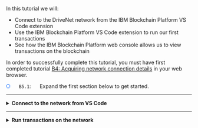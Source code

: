 In this tutorial we will:
* Connect to the DriveNet network from the IBM Blockchain Platform VS Code extension
* Use the IBM Blockchain Platform VS Code extension to run our first transactions
* See how the IBM Blockchain Platform web console allows us to view transactions on the blockchain

In order to successfully complete this tutorial, you must have first completed tutorial <a href='./b4.md'>B4: Acquiring network connection details</a> in your web browser.

<img src="./images/bullet.png"/> &nbsp;&nbsp;&nbsp;&nbsp; `B5.1`: &nbsp;&nbsp;&nbsp;&nbsp; Expand the first section below to get started.

---

<details>
<summary><b>Connect to the network from VS Code</b></summary>

In tutorial <a href='../basic-tutorials/a4.md'>A4: Invoking a smart contract from VS Code</a> we used the IBM Blockchain Platform VS Code extension to run transactions on a local network. We will now use the same approach to run transactions on the DriveNet network.

To do this we will use the connection profile we downloaded in the previous tutorial. Note that it is also possible for the IBM Blockchain Platform VS Code Extension to connect to an IBM Blockchain Platform instance by specifying to the web console URL.

<img src="./images/bullet.png"/> &nbsp;&nbsp;&nbsp;&nbsp; `B5.2`: &nbsp;&nbsp;&nbsp;&nbsp; Hover over the Fabric Gateways view of the IBM Blockchain Platform VS Code extension and click on the '+' icon that appears.

<img src="./images/b5.2.png" alt="Add Fabric Gateway"></img>

<img src="./images/bullet.png"/> &nbsp;&nbsp;&nbsp;&nbsp; `B5.3`: &nbsp;&nbsp;&nbsp;&nbsp; Select 'Create a gateway from a connection profile'.

<img src="./images/b5.3.png" alt="Create a gateway from a connection profile"></img>

<img src="./images/bullet.png"/> &nbsp;&nbsp;&nbsp;&nbsp; `B5.4`: &nbsp;&nbsp;&nbsp;&nbsp; Type `drivenet` and press enter.

<img src="./images/b5.4.png" alt="drivenet as the gateway name"></img>

<img src="./images/bullet.png"/> &nbsp;&nbsp;&nbsp;&nbsp; `B5.5`: &nbsp;&nbsp;&nbsp;&nbsp; Click 'Browse'.

<img src="./images/b5.5.png" alt="Browse to connection profile"></img>

<img src="./images/bullet.png"/> &nbsp;&nbsp;&nbsp;&nbsp; `B5.6`: &nbsp;&nbsp;&nbsp;&nbsp; Navigate to the 'CommunityMembers_profile.json' file you downloaded earlier, select it and click 'Select'.

<img src="./images/b5.6.png" alt="Select connection profile"></img>

The gateway will now appear in the Fabric Gateways view.

In order to connect to the gateway, we need to specify who we are going to connect as; we will use the identity in the wallet we created in the previous tutorial.

<img src="./images/bullet.png"/> &nbsp;&nbsp;&nbsp;&nbsp; `B5.7`: &nbsp;&nbsp;&nbsp;&nbsp; Click the 'drivenet' gateway in the Fabric Gateways view.

<img src="./images/b5.7.png" alt="Added Fabric Gateway"></img>

<img src="./images/bullet.png"/> &nbsp;&nbsp;&nbsp;&nbsp; `B5.8`: &nbsp;&nbsp;&nbsp;&nbsp; Click 'drivenet_wallet'.

<img src="./images/b5.8.png" alt="Select drivenet_wallet"></img>

The gateway will now be connected and we can browse the available transactions.

<img src="./images/bullet.png"/> &nbsp;&nbsp;&nbsp;&nbsp; `B5.9`: &nbsp;&nbsp;&nbsp;&nbsp; Expand 'Channels' -> 'drivenet' -> 'fabcar@1.0.x'.

The exact version number of the smart contract might be different.

<img src="./images/b5.9.png" alt="Select drivenet_wallet"></img>

If you are not familiar the fabcar smart contract, it's worthwhile <a href="https://github.com/hyperledger/fabric-samples/blob/master/chaincode/fabcar/typescript/src/fabcar.ts">reviewing it</a>. The DriveNet version of the smart contract has a few minor changes, but is conceptually the same; the world state consists of a set of key/value pairs that describe properties of car assets:
* Each **key** is of the form 'CAR*n*', where *n* is a integer from 0 to 9999, with no padding of leading zeroes.
* Each **value** is a JSON data structure that contains four unparsed strings that describe the make, model, color and owner of the car.

The DriveNet instance of the fabcar smart contract contains methods to manipulate the records in the world state. For our scenario, we're interested in the following transactions:

* **createCar**: Adds a new car record to the world state. Input takes the form *[\<id\>,\<make\>,\<model\>,\<color\>,\<owner\>]*; there is no output data structure.

    *Input*: `["CAR500","Arium","Thanos","purple","Felicity"]`<br>
    *Output*: none

* **queryCar**: Returns the details of a car record in the world state. Input takes the form *[\<id\>]*; output contains the car details:

    *Input*: `["CAR500"]`<br>
    *Output*: `{"color":"purple","docType":"car","make":"Arium","model":"Thanos","owner":"Felicity"}`

* **queryAllCars**: Returns the details of all car records in the world state that conform to the correct key specification (CAR*n*). Input takes no parameters; output is an array of car details.

    *Input*: none<br>
    *Output*: `[{"key":"CAR0","car":{"color":"blue","docType":"car","make":"Toyota","model":"Prius","owner":"Tomoko"}},{"key":"CAR1"` ...

* **changeCarOwner**: Modifies the owner of a previously created car. Input takes the form *[\<id\>,\<owner\>]*; there is no output data structure.

    *Input*: `["CAR500","Beau"]`<br>
    *Output*: none


The DriveNet instance of fabcar includes some additional transactions:

* **getPreviousOwners**: Shows the ownership history of a car, excluding the current owner. Input takes the form *[\<id\>]*; output includes the number of owners, the array of owner names, the dates the changes happened and details of the current owner.

    *Input*: `["CAR500"]`<br>
    *Output*: `{"previousOwnerCount":3,"previousOwners":["Felicity","Lucky","Raymond"],"previousOwnershipChangeDates":["2020-09-10T12:34:09.197Z","2020-09-09T09:18:06.065Z","2020-09-09T09:17:32.394Z"],"currentOwner":"Beau","currentOwnershipChangeDate":"2020-08-28T15:14:56.344Z"}`

* **deleteCar**: Removes a car from the world state. The history is retained if the car is later restored. Input takes the form *[\<id\>]*; there is no output data structure.

    *Input*: `["CAR500"]`<br>
    *Output*: none

* **confirmTransfer**: Accepts ownership of a car that another registered user wants to send to you. Input takes the form *[\<id\>]*; there is no output data structure.

    *Input*: `["CAR500"]`<br>
    *Output*: none

* **findMyCars**: Returns all car records that are currently assigned to you as the *certOwner*. Input takes no parameters; output is an array of car details.

    *Input*: none<br>
    *Output*: `[{"key":"CAR500","car":{"color":"purple","docType":"car","make":"Arium","model":"Thanos","owner":"Felicity"}},{"key":"CAR501"` ...

* **queryByOwner**: Returns all car records that have the supplied *owner* field. Input takes the form *[\<owner\>]*; output is an array of car details.

    *Input*: `["Felicity"]`<br>
    *Output*: `[{"key":"CAR500","car":{"color":"purple","docType":"car","make":"Arium","model":"Thanos","owner":"Felicity"}},{"key":"CAR501"` ...

* **carExists**: Returns true if and only if the car with the supplied key exists in the world state. Input takes the form *[\<id\>]*; output is "true" or "false". If the input is not of the correct form (*CARnnn*), the transaction will fail.

    *Input*: `["CAR500"]`<br>
    *Output*: `"true"`



As we progress through the remainder of these tutorials we'll be using these transactions.


> <br>
   > <b>Please be considerate as you use the shared network.</b>
   > <br>
   > <br>Remember that DriveNet is shared with other users. As you submit transactions, take care to not do things that will inconvenience others on the network, and remember that transaction data you enter will be visible to other users.
   > <br>&nbsp;

<img src="./images/bullet.png"/> &nbsp;&nbsp;&nbsp;&nbsp; `B5.10`: &nbsp;&nbsp;&nbsp;&nbsp; Expand the next section to continue.
</details>

---

<details>
<summary><b>Run transactions on the network</b></summary>

As we learned in tutorial <a href='../basic-tutorials/a4.md'>A4: Invoking a smart contract from VS Code</a>, Hyperledger Fabric exposes two ways to run transactions on the network: *evaluating* (for ledger queries), and *submitting* (for making updates).

In this section we will try our first two transactions on DriveNet: one we'll evaluate and one we'll submit.

<br><h3 align='left'>Query a car</h3>

Once a gateway is connected, the way transactions are submitted is identical regardless of the type of target network. The network's topology and endorsement policies are completely hidden from the application developer.

The opaqueness of the target network's configuration makes it easy for developers to use simple local networks for testing before the same assets are deployed to more complicated production networks. It also allows for the network and its policies to evolve without impacting existing smart contracts and applications.

With this in mind, we'll now attempt to run some transactions using the same process that we used in tutorial <a href='../basic-tutorials/a4.md'>A4: Invoking a smart contract from VS Code</a>. We'll start with a simple query of an existing car.

<img src="./images/bullet.png"/> &nbsp;&nbsp;&nbsp;&nbsp; `B5.11`: &nbsp;&nbsp;&nbsp;&nbsp; Left click on 'queryCar'.

<img src="./images/b5.11.png" alt="evaluate queryCar transaction"></img>

<img src="./images/bullet.png"/> &nbsp;&nbsp;&nbsp;&nbsp; `B5.12`: &nbsp;&nbsp;&nbsp;&nbsp; 
Pass "CAR1" as the transaction parameter.

<img src="./images/b5.12.png" alt="queryCar arguments"></img>

<img src="./images/bullet.png"/> &nbsp;&nbsp;&nbsp;&nbsp; `B5.13`: &nbsp;&nbsp;&nbsp;&nbsp; Skip passing transient data, and press the "Evaluate Transaction" button.

The transaction will be submitted and you should see the car details displayed in the Output view:

<img src="./images/b5.13.png" alt="queryCar result"></img>

<br><h3 align='left'>Create a car</h3>

We'll now attempt to create our own car record.

<img src="./images/bullet.png"/> &nbsp;&nbsp;&nbsp;&nbsp; `B5.14`: &nbsp;&nbsp;&nbsp;&nbsp; Left click on 'createCar'.

<img src="./images/b5.14.png" alt="submit createCar transaction"></img>

<img src="./images/bullet.png"/> &nbsp;&nbsp;&nbsp;&nbsp; `B5.15`: &nbsp;&nbsp;&nbsp;&nbsp; Enter the arguments to the transaction: use an ID of the form 'CAR*n*' where *n* is a random number between 11 and 9999. Follow this with make, model, color and owner strings - make these up too.

<img src="./images/b5.15.png" alt="submit createCar transaction"></img>

<img src="./images/bullet.png"/> &nbsp;&nbsp;&nbsp;&nbsp; `B5.16`: &nbsp;&nbsp;&nbsp;&nbsp; Press Enter to skip transient data, and Enter again to select the Default peer-targeting policy.

The transaction will be submitted and you should see a success message in the Output view:

<img src="./images/b5.16.1.png" alt="createCar transaction success"></img>

Remember, this is a shared environment and other users might have already created an asset with the same ID. In the event that you've picked the same ID as an existing car that you do not already own, you will receive an error, for example:

<img src="./images/b5.16.2.png" alt="createCar transaction failure"></img>

If this happens, try picking another random number for your ID. Whatever key you end up with, remember it; we'll use it more later.

> <br>
   > <b>Selecting a good key</b>
   > <br>
   > <br>Instead of asking the end-user to choose a random key (which can generate clashes), more sophisticated applications usually generate a unique key differently - making use of an existing unique property of the asset, for example.
   > <br>Alternatively, the smart contract can generate the key. This needs to be done deterministically, such that all endorsing peers select the same key. This is sometimes done using an <i>oracle</i> - an external service that generates a consistent, deterministic value for a smart contract given the same set of inputs.
   > <br>However the key is generated, the process for identifying fields must be agreed up front by the members of the network - just like any shared data format.
   > <br>&nbsp;

<br><h3 align='left'>Check the blockchain</h3>

So far in these tutorials we've dealt mainly with the *world state* that stores the asset details we've chosen to share. By submitting transactions, information can be created, modified, queried and deleted from the world state just like any standard database.

What makes our ledger special is its use of a second data structure - the blockchain itself - that gives us an unmodifiable record of the transactions that derive the world state.

Each transaction in the blockchain shows the keys and values in the world state that were read or written. These transactions are grouped into blocks which are cryptographically linked to each other to prevent tampering - hence the term *block chain*.

We'll look in more detail at how the blockchain works later. For now, let's look at the blockchain to find the transaction we just submitted.

<img src="./images/bullet.png"/> &nbsp;&nbsp;&nbsp;&nbsp; `B5.17`: &nbsp;&nbsp;&nbsp;&nbsp; Switch back to the IBM Blockchain Platform web console and click on the 'Channels' icon in the side bar.

<img src="./images/b5.17.png" alt="Channels in web console"></img>

<img src="./images/bullet.png"/> &nbsp;&nbsp;&nbsp;&nbsp; `B5.18`: &nbsp;&nbsp;&nbsp;&nbsp; Click on the 'drivenet' tile.

<img src="./images/b5.18.png" alt="drivenet channel"></img>

You will now be shown the block history of the DriveNet network, with the most recent blocks at the top of the list. Your block history will, of course, look slightly different to the screenshot below.

<img src="./images/bullet.png"/> &nbsp;&nbsp;&nbsp;&nbsp; `B5.19`: &nbsp;&nbsp;&nbsp;&nbsp;Click on the block that contains your transaction.

Your transaction's block is probably the block that was first created after you submitted your transaction. If you can't remember when this was, switch back to the Output view in the IBM Blockchain Platform VS Code extension; the log messages for your transaction will show you the time.

<img src="./images/b5.19.png" alt="block history"></img>

Most blocks contain a single transaction. In DriveNet, a block is typically created every second there is at least one transaction.

Each transaction is uniquely identified by a hexadecimal string called a Transaction ID.

<img src="./images/bullet.png"/> &nbsp;&nbsp;&nbsp;&nbsp; `B5.20`: &nbsp;&nbsp;&nbsp;&nbsp;Click on your transaction.

<img src="./images/b5.20.1.png" alt="block details"></img>

This will reveal a side panel that shows you:
* the smart contract and version that was run
* the method name and input parameters
* the list of keys that were read and written, including any associated values.

<img src="./images/b5.20.2.png" alt="transaction details"></img>

The createCar transaction writes a new record with a key that corresponds to the car ID that you specified. The value of the record contains the make, model, color and owner information, plus some additional information that the smart contract requires to enable assert write permissions on the network - more on this later.

<img src="./images/bullet.png"/> &nbsp;&nbsp;&nbsp;&nbsp; `B5.21`: &nbsp;&nbsp;&nbsp;&nbsp;Click the Close button to dismiss the side panel.

<br><h3 align='left'>Summary</h3>

In this tutorial we created a gateway in the IBM Blockchain Platform VS Code extension and used it to connect the DriveNet network. We then ran our first two transactions and saw how the IBM Blockchain Platform web console displays the blocks and transactions that comprise the DriveNet blockchain.

In the next tutorial we'll submit some transactions that will help us learn about the policies that enable DriveNet to work.

</details>